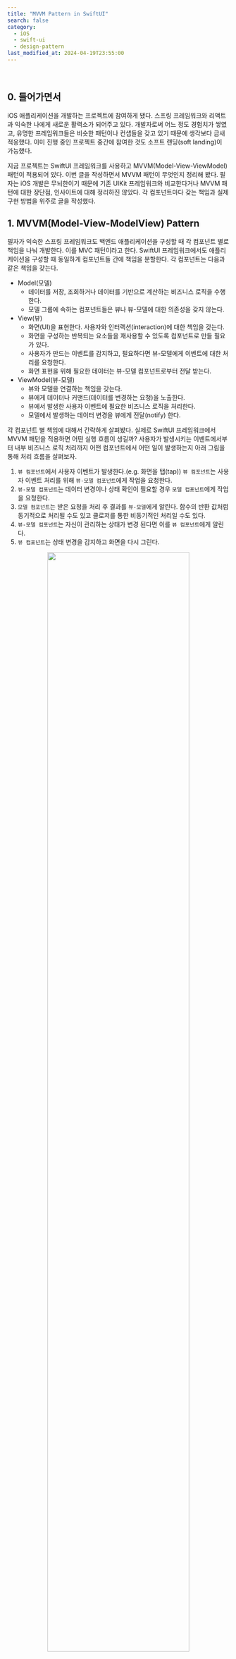 ```yaml
---
title: "MVVM Pattern in SwiftUI"
search: false
category:
  - iOS
  - swift-ui
  - design-pattern
last_modified_at: 2024-04-19T23:55:00
---
```


<br/>

## 0. 들어가면서

iOS 애플리케이션을 개발하는 프로젝트에 참여하게 됐다. 스프링 프레임워크와 리액트과 익숙한 나에게 새로운 활력소가 되어주고 있다. 개발자로써 어느 정도 경험치가 쌓였고, 유명한 프레임워크들은 비슷한 패턴이나 컨샙들을 갖고 있기 때문에 생각보다 금새 적응했다. 이미 진행 중인 프로젝트 중간에 참여한 것도 소프트 랜딩(soft landing)이 가능했다. 

지금 프로젝트는 SwiftUI 프레임워크를 사용하고 MVVM(Model-View-ViewModel) 패턴이 적용되어 있다. 이번 글을 작성하면서 MVVM 패턴이 무엇인지 정리해 봤다. 필자는 iOS 개발은 무뇌한이기 때문에 기존 UIKit 프레임워크와 비교한다거나 MVVM 패턴에 대한 장단점, 인사이트에 대해 정리하진 않았다. 각 컴포넌트마다 갖는 책임과 실제 구현 방법을 위주로 글을 작성했다.

## 1. MVVM(Model-View-ModelView) Pattern

필자가 익숙한 스프링 프레임워크도 백엔드 애플리케이션을 구성할 때 각 컴포넌트 별로 책임을 나눠 개발한다. 이를 MVC 패턴이라고 한다. SwiftUI 프레임워크에서도 애플리케이션을 구성할 때 동일하게 컴포넌트들 간에 책임을 분할한다. 각 컴포넌트는 다음과 같은 책임을 갖는다.

- Model(모델)
  - 데이터를 저장, 조회하거나 데이터를 기반으로 계산하는 비즈니스 로직을 수행한다.
  - 모델 그룹에 속하는 컴포넌트들은 뷰나 뷰-모델에 대한 의존성을 갖지 않는다.
- View(뷰)
  - 화면(UI)을 표현한다. 사용자와 인터랙션(interaction)에 대한 책임을 갖는다.
  - 화면을 구성하는 반복되는 요소들을 재사용할 수 있도록 컴포넌트로 만들 필요가 있다.
  - 사용자가 만드는 이벤트를 감지하고, 필요하다면 뷰-모델에게 이벤트에 대한 처리를 요청한다. 
  - 화면 표현을 위해 필요한 데이터는 뷰-모델 컴포넌트로부터 전달 받는다.
- ViewModel(뷰-모델)
  - 뷰와 모델을 연결하는 책임을 갖는다.
  - 뷰에게 데이터나 커맨드(데이터를 변경하는 요청)을 노출한다.
  - 뷰에서 발생한 사용자 이벤트에 필요한 비즈니스 로직을 처리한다.
  - 모델에서 발생하는 데이터 변경을 뷰에게 전달(notify) 한다.

각 컴포넌트 별 책임에 대해서 간략하게 살펴봤다. 실제로 SwiftUI 프레임워크에서 MVVM 패턴을 적용하면 어떤 실행 흐름이 생길까? 사용자가 발생시키는 이벤트에서부터 내부 비즈니스 로직 처리까지 어떤 컴포넌트에서 어떤 일이 발생하는지 아래 그림을 통해 처리 흐름을 살펴보자. 

1. `뷰 컴포넌트`에서 사용자 이벤트가 발생한다.(e.g. 화면을 탭(tap)) `뷰 컴포넌트`는 사용자 이벤트 처리를 위해 `뷰-모델 컴포넌트`에게 작업을 요청한다. 
2. `뷰-모델 컴포넌트`는 데이터 변경이나 상태 확인이 필요할 경우 `모델 컴포넌트`에게 작업을 요청한다.
3. `모델 컴포넌트`는 받은 요청을 처리 후 결과를 `뷰-모델`에게 알린다. 함수의 반환 값처럼 동기적으로 처리될 수도 있고 클로저를 통한 비동기적인 처리일 수도 있다.
4. `뷰-모델 컴포넌트`는 자신이 관리하는 상태가 변경 된다면 이를 `뷰 컴포넌트`에게 알린다.
5. `뷰 컴포넌트`는 상태 변경을 감지하고 화면을 다시 그린다.

<p align="center">
  <img src="/images/posts/2024/mvvm-pattern-in-ios-01.png" width="80%" class="image__border">
</p>

## 2. How do we implement?

필자는 애플리케이션의 전반적인 아키텍처가 세 개의 그룹으로 나뉘는 것이나 각 그룹 별로 갖는 책임은 스프링 부트로 구성하는 백엔드 애플리케이션의 구조와 비슷하다고 느꼈다. 상태가 변경됨에 따라 화면이 다시 랜더링 되는 것은 리액트나 뷰(Vue) 같은 프론트엔드와 비슷하다는 생각이 들었다. 리액트나 스프링 부트가 익숙한 덕분에 MVVM 패턴의 컨셉을 쉽게 이해할 수 있었다. 

큰 그림은 살펴봤으니 이번엔 실제 SwiftUI 프레임워크를 사용해 구현한 애플리케이션 코드는 어떤 모습인지 살펴보자. [PokeApi](https://pokeapi.co/)라는 오픈 API 서버를 사용한다. 간단한 리스트 화면과 페이징 처리까지 구현했다.

### 2.1. Project Groups

예제 프로젝트는 다음과 같은 그룹 구조를 갖는다. 

- Domains
  - 도메인 객체들이 위치한다.
  - 모델, 뷰, 뷰-모델에서 모두 참조 가능하다.
- Models
  - 모델 객체들이 위치한다.
- ViewModels
  - 뷰-모델 객체들이 위치한다.
- Views
  - 뷰 컴포넌트가 위치한다.

```
./
├── ActionInBlogApp.swift
├── Assets.xcassets
│   ├── AccentColor.colorset
│   │   └── Contents.json
│   ├── AppIcon.appiconset
│   │   └── Contents.json
│   └── Contents.json
├── Domains
│   ├── Pokemon.swift
│   └── PokemonPage.swift
├── Models
│   └── PokemonRepository.swift
├── Preview Content
│   └── Preview Assets.xcassets
│       └── Contents.json
├── ViewModels
│   └── ContentViewModel.swift
└── Views
    └── ContentView.swift
```

### 2.2. ContentView View

뷰 컴포넌트의 기능을 살펴보자. 

1. 화면 페이징 처리를 위해 오프셋을 상태로 관리한다. 
  - @State 애너테이션을 추가하여 상태 변경이 가능하도록 만든다. 
  - 상태로 관리되면 프레임워크가 변경을 감지할 수 있다.
2. 뷰-모델 객체를 선언한다. 
  - 뷰-모델 객체도 상태로 관리될 수 있도록 @StateObject 애너테이션을 추가한다.
3. 뷰-모델 객체의 pokemons 데이터를 이용해 화면에 포켓몬 리스트를 표현한다. 
  - 뷰-모델 객체는 상태 객체로 관리되기 때문에 pokemons 값에 변경이 발생하는 경우 화면이 다시 그려진다.
4. 뷰 컴포넌트에서 버튼이 눌렸을 때 이벤트를 어떻게 처리할 것인지 정의한다. 
  - 예제는 prevPage, nextPage 함수가 호출된다. 
  - 각 함수는 뷰-모델 객체을 사용해 특정 오프셋의 데이터를 다시 조회힌다.
5. 최초 화면이 그려지기 전 뷰-모델 객체를 통해 데이터를 조회한다.

```swift
import SwiftUI

struct ContentView: View {
    
    @State var offset = 0 // 1
    @StateObject var viewModel = ContentViewModel() // 2
    
    private func prevPage() {
        let prevOffset = self.offset - 10
        self.offset = prevOffset < 0 ? offset : prevOffset
        viewModel.fetch(offset)
    }
    
    private func nextPage() {
        let nextOffset = self.offset + 10
        self.offset = nextOffset > viewModel.totalCount ? offset : nextOffset
        viewModel.fetch(offset)
    }
    
    var body: some View {
        VStack(spacing: 0) {
            HStack {
                Text("Pokemon List").font(.title2)
            }
            .frame(height: 20)
            Divider().padding(.vertical ,20)
            ScrollView {
                // 3
                ForEach(viewModel.pokemons, id: \.name) { pokemon in
                    Text(pokemon.name)
                        .font(.body)
                        .frame(maxWidth: .infinity, minHeight: 50)
                        .border(.gray)
                }
            }
            Divider().padding(.vertical ,20)
            HStack {
                // 4
                Button(action: prevPage, label: {
                    Image(systemName: "arrow.backward.square").font(.title)
                })
                Button(action: nextPage, label: {
                    Image(systemName: "arrow.forward.square").font(.title)
                })
            }
            .frame(height: 20)
        }
        .padding(.all, 20)
        .onAppear() {
            // 5
            viewModel.fetch(offset)
        }
    }
}

#Preview {
    ContentView()
}
```

### 2.3. ContentViewModel Class

다음은 뷰-모델 객체를 살펴보자. 

1. 뷰 컴포넌트에서 상태 객체로 관리되기 위해선 ObservableObject 프로토콜을 따라야 한다. 
2. 모델 객체에게 데이터 조회를 의존한다.
3. 뷰에게 변경을 알릴 필요가 있는 데이터 앞에는 @Published 애너테이션을 추가한다. 
4. 모델 객체에게 데이터 조회를 요청한다.
5. 모델 객체로부터 전달 받은 결과로 뷰-모델 객체에서 관리하는 데이터를 업데이트한다.

```swift
import Foundation

class ContentViewModel: ObservableObject { // 1
    
    private let pokenmonRepository = PokemonRepository() // 2
    
    @Published var totalCount: Int = Int.max // 3
    @Published var pokemons: [Pokemon] = []
    
    func fetch(_ offset: Int) {
        Task {
            // 4
            guard let response = await self.pokenmonRepository.list(offset) else {
                return
            }
            // 5
            DispatchQueue.main.async {
                self.totalCount = response.count
                self.pokemons = response.results
            }
        }
    }
}
```

### 2.4. PokemonRepository Struct

모델 그룹에 위치한 레포지토리 객체 코드를 살펴보자.

1. [PokeApi](https://pokeapi.co/) 서버에 요청을 보낸다.
2. 응답 값을 도메인 객체로 디코딩(decoding)한다.

```swift
import Foundation

struct PokemonRepository {
    
    private let url = "https://pokeapi.co/api/v2/pokemon?limit=10&offset="

    func list(_ offset: Int) async -> PokemonPage?  {
        guard let url = URL(string: "\(url)\(offset)") else {
            return nil
        }
        do {
            let (data, _) = try await URLSession.shared.data(from: url) // 1
            return try JSONDecoder().decode(PokemonPage.self, from: data) // 2
        } catch {
            print(error.localizedDescription)
        }
        return nil
    }
}
```

## 3. iOS Simulator

iOS 시뮬레이터를 실행하면 다음과 같이 동작한다.

<p align="center">
  <img src="/images/posts/2024/mvvm-pattern-in-ios-02.gif" width="30%" class="image__border">
</p>

## CLOSING

이전 유데미에서 iOS 개발 강의를 들었을 적 UIKit 프레임워크를 사용했었다. UIKit 프레임워크에서 많이 사용하는 MVC 패턴을 구성하기 위해선 delegates, callbacks 같은 컴포넌트들을 통해 연결 고리를 만들어야만 했던 기억이 어렴풋이 난다. 당시에 필자는 그 구조가 상당히 복잡하다고 느꼈던 것 같다. 

이번 프로젝트에서 SwiftUI 프레임워크와 MVVM 패턴을 사용한 덕분인지 프로젝트 중반에 투입된 필자도 코드 흐름을 따라가기 수월했다. 개발자로 경력은 있지만, iOS 개발은 처음이기 때문에 이런 단순한 패턴이 프로젝트 컨텍스트를 파악하는데 큰 도움을 준 것 같다. 애플리케이션이 단순한 구조를 가질 수 있도록 SwiftUI 프레임워크가 뒤에서 많은 작업을 해준 덕분에 MVVM 패턴도 직관적이고 단순한 데이터 흐름을 가질 수 있게 된 것 같다. 

#### TEST CODE REPOSITORY

- <https://github.com/Junhyunny/blog-in-action/tree/master/2024-04-19-mvvm-pattern-in-ios>

#### REFERENCE

- <https://nalexn.github.io/clean-architecture-swiftui/>
- <https://gon125.github.io/posts/SwiftUI%EB%A5%BC-%EC%9C%84%ED%95%9C-%ED%81%B4%EB%A6%B0-%EC%95%84%ED%82%A4%ED%85%8D%EC%B2%98/>
- <https://www.vadimbulavin.com/modern-mvvm-ios-app-architecture-with-combine-and-swiftui/>
- <https://medium.com/hcleedev/ios-swiftui%EC%9D%98-mvvm-%ED%8C%A8%ED%84%B4%EA%B3%BC-mvc%EC%99%80%EC%9D%98-%EB%B9%84%EA%B5%90-8662c96353cc>
